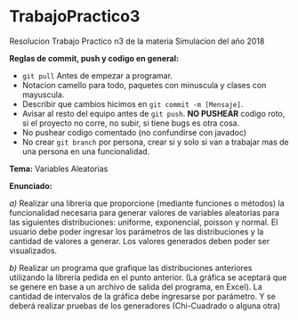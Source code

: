 # TrabajoPractico3
Resolucion Trabajo Practico n3 de la materia Simulacion del año 2018

**Reglas de commit, push y codigo en general:**
- `git pull` Antes de empezar a programar.
- Notacion camello para todo, paquetes con minuscula y clases con mayuscula.
- Describir que cambios hicimos en `git commit -m [Mensaje]`.
- Avisar al resto del equipo antes de `git push`. **NO PUSHEAR** codigo roto, si el proyecto no corre, no subir, si tiene bugs es otra cosa.
- No pushear codigo comentado (no confundirse con javadoc)
- No crear `git branch` por persona, crear si y solo si van a trabajar mas de una persona en una funcionalidad.

**Tema:** Variables Aleatorias

**Enunciado:**

*a)*  Realizar una librería que proporcione (mediante funciones o métodos) la funcionalidad necesaria para generar valores de variables aleatorias para las siguientes distribuciones: uniforme, exponencial, poisson y normal.
El usuario debe poder ingresar los parámetros de las distribuciones y la cantidad de valores a generar. Los valores generados deben poder ser visualizados.

*b)*  Realizar un programa que grafique las distribuciones anteriores utilizando la librería pedida en el punto anterior. (La gráfica se aceptará que se genere en base a un archivo de salida del programa, en Excel).
La cantidad de intervalos de la gráfica debe ingresarse por parámetro. Y se deberá realizar pruebas de los generadores (Chi-Cuadrado o alguna otra)
